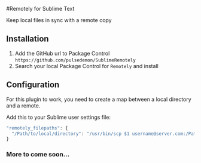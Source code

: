 #Remotely for Sublime Text

Keep local files in sync with a remote copy

## Installation

1. Add the GitHub url to Package Control `https://github.com/pulsedemon/SublimeRemotely`
2. Search your local Package Control for `Remotely` and install

## Configuration

For this plugin to work, you need to create a map between a local directory and a remote.

Add this to your Sublime user settings file:

```js
"remotely_filepaths": {
  "/Path/to/local/directory": "/usr/bin/scp $1 username@server.com:/Path/to/remote/directory$2"
}
```

### More to come soon...
